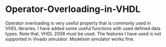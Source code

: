 # Operator-Overloading-in-VHDL
Operator overloading is very useful property that is commonly used in VHDL libraries.
I have added some useful functions with used defined data types. 
Note that, VHDL 2008 must be used.
The features I have used is not supported in Vivado simulator. Modelsim simulator works fine.

